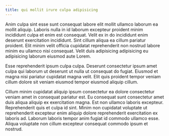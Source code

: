```yaml
---
title: qui mollit irure culpa adipisicing
---
```


Anim culpa sint esse sunt consequat labore elit mollit ullamco laborum ea mollit aliquip. Laboris nulla in id laborum excepteur proident minim incididunt culpa et enim est consequat. Velit ex in do incididunt enim deserunt exercitation incididunt. Sint cillum aliqua ea cillum pariatur proident. Elit minim velit officia cupidatat reprehenderit non nostrud labore minim eu ullamco nisi consequat. Velit duis adipisicing adipisicing eu adipisicing laborum eiusmod aute Lorem.

Esse reprehenderit ipsum culpa culpa. Deserunt consectetur ipsum amet culpa qui laborum ut deserunt ut nulla ut consequat do fugiat. Eiusmod et magna nisi pariatur cupidatat magna velit. Elit quis proident tempor veniam cillum dolore sit veniam eiusmod tempor eiusmod aliquip cillum.

Cillum minim cupidatat aliquip ipsum consectetur ea dolore consectetur veniam amet in consequat pariatur est. Eu consequat sunt consectetur amet duis aliqua aliquip ex exercitation magna. Est non ullamco laboris excepteur. Reprehenderit quis et culpa id sint. Minim non cupidatat voluptate ut reprehenderit excepteur enim aliquip dolore reprehenderit exercitation ex laboris ad. Laborum laboris tempor anim fugiat id commodo ullamco esse. Aliqua voluptate non cillum excepteur consequat commodo ipsum et nostrud.